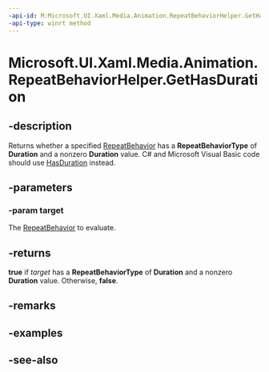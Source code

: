 ```yaml
---
-api-id: M:Microsoft.UI.Xaml.Media.Animation.RepeatBehaviorHelper.GetHasDuration(Microsoft.UI.Xaml.Media.Animation.RepeatBehavior)
-api-type: winrt method
---
```


<!-- Method syntax
public bool GetHasDuration(Windows.UI.Xaml.Media.Animation.RepeatBehavior target)
-->

# Microsoft.UI.Xaml.Media.Animation.RepeatBehaviorHelper.GetHasDuration

## -description
Returns whether a specified [RepeatBehavior](repeatbehavior.md) has a **RepeatBehaviorType** of **Duration** and a nonzero **Duration** value. C# and Microsoft Visual Basic code should use [HasDuration](/dotnet/api/system.windows.media.animation.repeatbehavior.hasduration?view=dotnet-uwp-10.0&preserve-view=true) instead.

## -parameters
### -param target
The [RepeatBehavior](repeatbehavior.md) to evaluate.

## -returns
**true** if *target* has a **RepeatBehaviorType** of **Duration** and a nonzero **Duration** value. Otherwise, **false**.

## -remarks

## -examples

## -see-also
